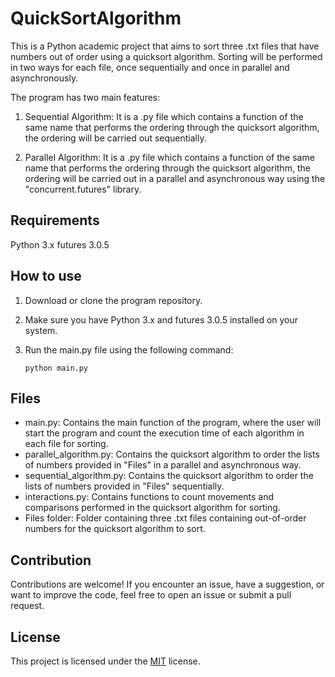 # QuickSortAlgorithm

This is a Python academic project that aims to sort three .txt files that have numbers out of order using a quicksort algorithm. Sorting will be performed in two ways for each file, once sequentially and once in parallel and asynchronously.

The program has two main features:

1. Sequential Algorithm: It is a .py file which contains a function of the same name that performs the ordering through the quicksort algorithm, the ordering will be carried out sequentially.

2. Parallel Algorithm: It is a .py file which contains a function of the same name that performs the ordering through the quicksort algorithm, the ordering will be carried out in a parallel and asynchronous way using the "concurrent.futures" library.

## Requirements

Python 3.x
futures 3.0.5

## How to use
1. Download or clone the program repository.

2. Make sure you have Python 3.x and futures 3.0.5 installed on your system.

3. Run the main.py file using the following command:

       python main.py


## Files

* main.py: Contains the main function of the program, where the user will start the program and count the execution time of each algorithm in each file for sorting.
* parallel_algorithm.py: Contains the quicksort algorithm to order the lists of numbers provided in "Files" in a parallel and asynchronous way.
* sequential_algorithm.py: Contains the quicksort algorithm to order the lists of numbers provided in "Files" sequentially.
* interactions.py: Contains functions to count movements and comparisons performed in the quicksort algorithm for sorting.
* Files folder: Folder containing three .txt files containing out-of-order numbers for the quicksort algorithm to sort.

## Contribution
Contributions are welcome! If you encounter an issue, have a suggestion, or want to improve the code, feel free to open an issue or submit a pull request.

## License

This project is licensed under the [MIT](https://choosealicense.com/licenses/mit/) license.